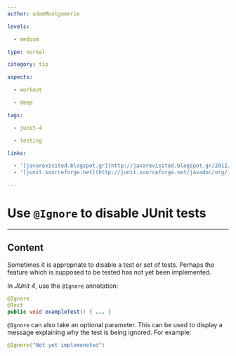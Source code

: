 ```yaml
---
author: adamMontgomerie

levels:

  - medium

type: normal

category: tip

aspects:

  - workout

  - deep

tags:

  - junit-4

  - testing

links:

  - '[javarevisited.blogspot.gr](http://javarevisited.blogspot.gr/2012/06/junit4-annotations-test-examples-and.html){website}'
  - '[junit.sourceforge.net](http://junit.sourceforge.net/javadoc/org/junit/Ignore.html){website}'

---
```


# Use `@Ignore` to disable JUnit tests

---
## Content

Sometimes it is appropriate to disable a test or set of tests. Perhaps the feature which is supposed to be tested has not yet been implemented.

In _JUnit 4_, use the `@Ignore` annotation:

```java
@Ignore
@Test
public void exampleTest() { ... }
```

`@Ignore` can also take an optional parameter. This can be used to display a message explaining why the test is being ignored. For example:

```java
@Ignore("Not yet implemeneted")
```